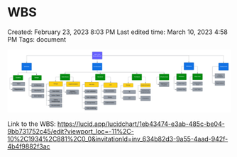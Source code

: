 # WBS

Created: February 23, 2023 8:03 PM
Last edited time: March 10, 2023 4:58 PM
Tags: document

![WBS.png](/wiki/WBS/WBS.png)

Link to the WBS: https://lucid.app/lucidchart/1eb43474-e3ab-485c-be04-9bb731752c45/edit?viewport_loc=-11%2C-10%2C1934%2C881%2C0_0&invitationId=inv_634b82d3-9a55-4aad-942f-4b4f9882f3ac